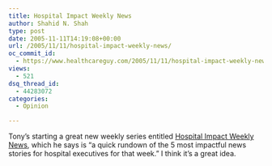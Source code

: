 ```yaml
---
title: Hospital Impact Weekly News
author: Shahid N. Shah
type: post
date: 2005-11-11T14:19:08+00:00
url: /2005/11/11/hospital-impact-weekly-news/
oc_commit_id:
  - https://www.healthcareguy.com/2005/11/11/hospital-impact-weekly-news/1478768905
views:
  - 521
dsq_thread_id:
  - 44283072
categories:
  - Opinion

---
```

Tony&#8217;s starting a great new weekly series entitled [Hospital Impact Weekly News][1], which he says is &#8220;a quick rundown of the 5 most impactful news stories for hospital executives for that week.&#8221; I think it&#8217;s a great idea.

 [1]: http://www.hospitalimpact.org/index.php?blog=9&title=hospital_impact_weekly_scoop&more=1&c=1&tb=1&pb=1